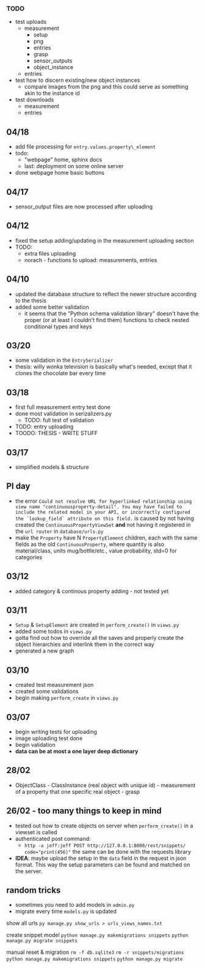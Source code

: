 


### TODO
- test uploads
  - measurement
    - setup
    - png
    - entries
    - grasp
    - sensor\_outputs
    - object\_instance
  - entries
- test how to discern existing/new object instances
  - compare images from the png and this could serve as something akin to the instance id
- test downloads
  - measurement
  - entries

## 04/18
- add file processing for `entry.values.property\_element`
- todo: 
  - "webpage" home, sphinx docs
  - last: deployment on some online server
- done webpage home basic buttons

## 04/17
- sensor\_output files are now processed after uploading 

## 04/12
- fixed the setup adding/updating in the measurement uploading section
- TODO: 
  - extra files uploading
  - norach - functions to upload: measurements, entries

## 04/10
- updated the database structure to reflect the newer structure according to the thesis
- added some better validation
  - it seems that the "Python schema validation library" doesn't have the proper (or at least I couldn't find them) functions to check nested conditional types and keys

## 03/20
- some validation in the `EntrySerializer`
- thesis: willy wonka television is basically what's needed, except that it clones the chocolate bar every time

## 03/18
- first full measurement entry test done
- done most validation in serizalizers.py
  - TODO: full test of validation
- TODO: entry uploading
- TOODO: THESIS - WRITE STUFF

## 03/17
- simplified models & structure


## PI day
- the error ```Could not resolve URL for hyperlinked relationship using view name "continuousproperty-detail". You may have failed to include the related model in your API, or incorrectly configured the `lookup_field` attribute on this field.``` is caused by not having created the `ContinuousPropertyViewSet` **and** not having it registered in the `url router` in `database/urls.py`
- make the `Property` have N `PropertyElement` children, each with the same fields as the old `ContinuousProperty`, where quantity is also material/class, units mug/bottle/etc., value probability, std=0 for categories


## 03/12
- added category & continous property adding - not tested yet

## 03/11
- `Setup` & `SetupElement` are created in `perform_create()` in `views.py`
- added some todos in `views.py`
- gotta find out how to override all the saves and properly create the object hierarchies and interlink them in the correct way
- generated a new graph

## 03/10
- created test measurement json
- created some validations
- begin making `perform_create` in `views.py`

## 03/07
- begin writing tests for uploading
- image uploading test done
- begin validation
- **data can be at most a one layer deep dictionary**

## 28/02
- ObjectClass - ClassInstance (real object with unique id) - measurement of a property that one specific real object - grasp

## 26/02 - too many things to keep in mind
- tested out how to create objects on server when `perform_create()` in a viewset is called
- authenticated post command:
  - `http -a jeff:jeff POST http://127.0.0.1:8000/rest/snippets/ code="print(456)"`
the same can be done with the requests library
- **IDEA**: maybe upload the setup in the `data` field in the request in json format. This way the setup parameters can be found and matched on the server.


## random tricks
- sometimes you need to add models in `admin.py`
- migrate every time `models.py` is updated

show all urls
`py manage.py show_urls > urls_views_names.txt`

create snippet model
`python manage.py makemigrations snippets`
`python manage.py migrate snippets`

manual reset & migration
`rm -f db.sqlite3`
`rm -r snippets/migrations`
`python manage.py makemigrations snippets`
`python manage.py migrate`



